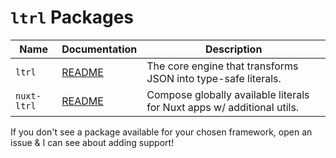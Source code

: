 # `ltrl` Packages

| Name        | Documentation                      | Description                                                            |
| ----------- | ---------------------------------- | ---------------------------------------------------------------------- |
| `ltrl`      | [README](/packages/ltrl/README.md) | The core engine that transforms JSON into type-safe literals.          |
| `nuxt-ltrl` | [README](/packages/ltrl/README.md) | Compose globally available literals for Nuxt apps w/ additional utils. |

If you don't see a package available for your chosen framework, open an issue & I can see about adding support!
